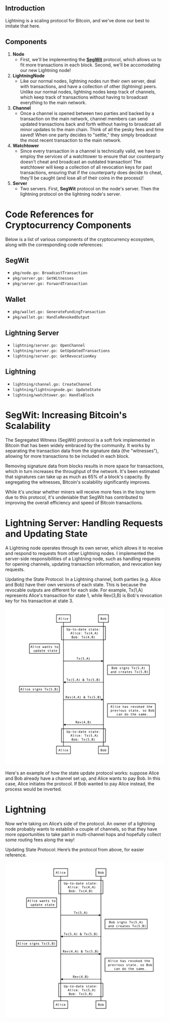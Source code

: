## Introduction

Lightning is a scaling protocol for Bitcoin, and we've done our best to imitate that here.

## Components

1. **Node**
   - First, we'll be implementing the **[SegWit](https://en.wikipedia.org/wiki/SegWit)** protocol, which allows us to fit more transactions in each block. Second, we'll be accomodating our new Lightning node!
2. **LightningNode**
   - Like our normal nodes, lightning nodes run their own server, deal with transactions, and have a collection of other (lightning) peers. Unlike our normal nodes, lightning nodes keep track of channels, which keep track of transactions without having to broadcast everything to the main network.
3. **Channel**
   - Once a channel is opened between two parties and backed by a transaction on the main network, channel members can send updated transactions back and forth without having to broadcast all minor updates to the main chain. Think of all the pesky fees and time saved! When one party decides to "settle," they simply broadcast the most recent transaction to the main network.
4. **Watchtower**
   - Since every transaction in a channel is technically valid, we have to employ the services of a watchtower to ensure that our counterparty doesn't cheat and broadcast an outdated transaction! The watchtower will keep a collection of all revocation keys for past transactions, ensuring that if the counterparty does decide to cheat, they'll be caught (and lose all of their coins in the process)!
5. **Server**
   - Two servers. First, **SegWit** protocol on the node's server. Then the lightning protocol on the lightning node's server.

# Code References for Cryptocurrency Components

Below is a list of various components of the cryptocurrency ecosystem, along with the corresponding code references:

## SegWit

- `pkg/node.go: BroadcastTransaction`
- `pkg/server.go: GetWitnesses`
- `pkg/server.go: ForwardTransaction`

## Wallet

- `pkg/wallet.go: GenerateFundingTransaction`
- `pkg/wallet.go: HandleRevokedOutput`

## Lightning Server

- `lightning/server.go: OpenChannel`
- `lightning/server.go: GetUpdatedTransactions`
- `lightning/server.go: GetRevocationKey`

## Lightning

- `lightning/channel.go: CreateChannel`
- `lightning/lightningnode.go: UpdateState`
- `lightning/watchtower.go: HandleBlock`

# SegWit: Increasing Bitcoin's Scalability

The Segregated Witness (SegWit) protocol is a soft fork implemented in Bitcoin that has been widely embraced by the community. It works by separating the transaction data from the signature data (the "witnesses"), allowing for more transactions to be included in each block.

Removing signature data from blocks results in more space for transactions, which in turn increases the throughput of the network. It's been estimated that signatures can take up as much as 65% of a block's capacity. By segregating the witnesses, Bitcoin's scalability significantly improves.

While it's unclear whether miners will receive more fees in the long term due to this protocol, it's undeniable that SegWit has contributed to improving the overall efficiency and speed of Bitcoin transactions.

# Lightning Server: Handling Requests and Updating State

A Lightning node operates through its own server, which allows it to receive and respond to requests from other Lightning nodes. I implemented the server-side responsibilities of a Lightning node, such as handling requests for opening channels, updating transaction information, and revocation key requests.

Updating the State Protocol:
In a Lightning channel, both parties (e.g. Alice and Bob) have their own versions of each state. This is because the revocable outputs are different for each side. For example, Tx(1,A) represents Alice's transaction for state 1, while Rev(3,B) is Bob's revocation key for his transaction at state 3.

![Alice-Bob](/assets/alice-bob.png)

Here's an example of how the state update protocol works: suppose Alice and Bob already have a channel set up, and Alice wants to pay Bob. In this case, Alice initiates the protocol. If Bob wanted to pay Alice instead, the process would be inverted.

# Lightning

Now we’re taking on Alice’s side of the protocol. An owner of a lightning node probably wants to establish a couple of channels, so that they have more opportunities to take part in multi-channel hops and hopefully collect some routing fees along the way!

Updating State Protocol:
Here’s the protocol from above, for easier reference.

![update-state-protocol](./assets/update-state-protocol.png)
